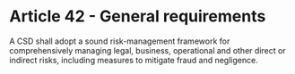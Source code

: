 # Article 42 - General requirements


A CSD shall adopt a sound risk-management framework for comprehensively managing legal, business, operational and other direct or indirect risks, including measures to mitigate fraud and negligence.
